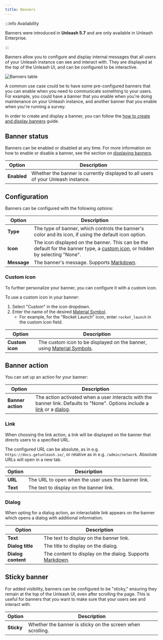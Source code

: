 ```yaml
---
title: Banners
---
```


:::info Availability

Banners were introduced in **Unleash 5.7** and are only available in Unleash Enterprise.

:::

Banners allow you to configure and display internal messages that all users of your Unleash instance can see and interact with. They are displayed at the top of the Unleash UI, and can be configured to be interactive.

![Banners table](/img/banners-table.png)

A common use case could be to have some pre-configured banners that you can enable when you need to communicate something to your users. For example, you could have a banner that you enable when you're doing maintenance on your Unleash instance, and another banner that you enable when you're running a survey.

In order to create and display a banner, you can follow the [how to create and display banners](../how-to/how-to-create-and-display-banners.md) guide.

## Banner status

Banners can be enabled or disabled at any time. For more information on how to enable or disable a banner, see the section on [displaying banners](../how-to/how-to-create-and-display-banners.md#displaying-banners).

| Option      | Description                                                                      |
| ----------- | -------------------------------------------------------------------------------- |
| **Enabled** | Whether the banner is currently displayed to all users of your Unleash instance. |

## Configuration

Banners can be configured with the following options:

| Option      | Description                                                                                                                                  |
| ----------- | -------------------------------------------------------------------------------------------------------------------------------------------- |
| **Type**    | The type of banner, which controls the banner's color and its icon, if using the default icon option.                                        |
| **Icon**    | The icon displayed on the banner. This can be the default for the banner type, a [custom icon](#custom-icon), or hidden by selecting "None". |
| **Message** | The banner's message. Supports [Markdown](https://www.markdownguide.org/basic-syntax/).                                                      |

### Custom icon

To further personalize your banner, you can configure it with a custom icon.

To use a custom icon in your banner:
1. Select "Custom" in the icon dropdown.
2. Enter the name of the desired [Material Symbol](https://fonts.google.com/icons).
    - For example, for the "Rocket Launch" icon, enter `rocket_launch` in the custom icon field.

| Option          | Description                                                                                              |
| --------------- | -------------------------------------------------------------------------------------------------------- |
| **Custom icon** | The custom icon to be displayed on the banner, using [Material Symbols](https://fonts.google.com/icons). |

## Banner action

You can set up an action for your banner:

| Option            | Description                                                                                                                                  |
| ----------------- | -------------------------------------------------------------------------------------------------------------------------------------------- |
| **Banner action** | The action activated when a user interacts with the banner link. Defaults to "None". Options include a [link](#link) or a [dialog](#dialog). |

### Link

When choosing the link action, a link will be displayed on the banner that directs users to a specified URL.

The configured URL can be absolute, as in e.g. `https://docs.getunleash.io/`, or relative as in e.g. `/admin/network`. Absolute URLs will open in a new tab.

| Option   | Description                                               |
| -------- | --------------------------------------------------------- |
| **URL**  | The URL to open when the user uses the banner link.       |
| **Text** | The text to display on the banner link.                   |

### Dialog

When opting for a dialog action, an interactable link appears on the banner which opens a dialog with additional information.

| Option             | Description                                                                                             |
| ------------------ | ------------------------------------------------------------------------------------------------------- |
| **Text**           | The text to display on the banner link.                                                                 |
| **Dialog title**   | The title to display on the dialog.                                                                     |
| **Dialog content** | The content to display on the dialog. Supports [Markdown](https://www.markdownguide.org/basic-syntax/). |

## Sticky banner

For added visibility, banners can be configured to be "sticky," ensuring they remain at the top of the Unleash UI, even after scrolling the page. This is useful for banners that you want to make sure that your users see and interact with.

| Option     | Description                                                |
| ---------- | ---------------------------------------------------------- |
| **Sticky** | Whether the banner is sticky on the screen when scrolling. |
